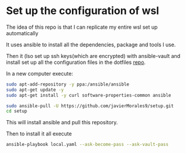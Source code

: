 # Set up the configuration of wsl

The idea of this repo is that I can replicate my entire wsl set up automatically

It uses ansible to install all the dependencies, package and tools I use.

Then it (lso set up ssh keys(which are encrypted) with ansible-vault and install set up all the configuration files in the dotfiles [repo](https://github.com/javierMorales9/.dotfiles).

In a new computer execute:

```bash
sudo apt-add-repository -y ppa:/ansible/ansible
sudo apt-get update -y
sudo apt-get install -y curl software-properties-common ansible

sudo ansible-pull -U https://github.com/javierMorales9/setup.git
cd setup
```

This will install ansible and pull this repository.

Then to install it all execute
```bash
ansible-playbook local.yaml --ask-become-pass --ask-vault-pass
```
